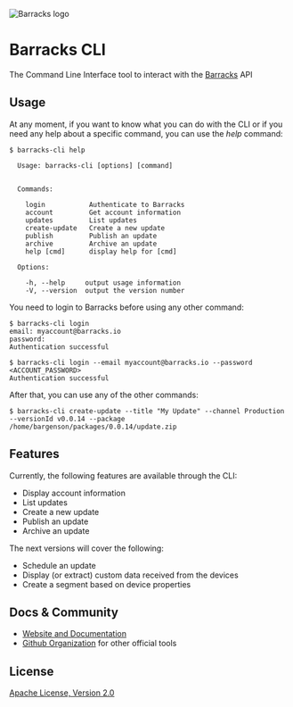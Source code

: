 ![Barracks logo](https://barracks.io/wp-content/uploads/2016/09/barracks_logo_green.png)

# Barracks CLI
The Command Line Interface tool to interact with the [Barracks](https://barracks.io/) API

## Usage

At any moment, if you want to know what you can do with the CLI or if you need any help about a specific command, you can use the *help* command:
```{r, engine='bash', count_lines}
$ barracks-cli help

  Usage: barracks-cli [options] [command]


  Commands:

    login           Authenticate to Barracks
    account         Get account information
    updates         List updates
    create-update   Create a new update
    publish         Publish an update
    archive         Archive an update
    help [cmd]      display help for [cmd]

  Options:

    -h, --help     output usage information
    -V, --version  output the version number

```

You need to login to Barracks before using any other command:
```{r, engine='bash', count_lines}
$ barracks-cli login
email: myaccount@barracks.io
password:
Authentication successful
```

```{r, engine='bash', count_lines}
$ barracks-cli login --email myaccount@barracks.io --password <ACCOUNT_PASSWORD>
Authentication successful
```

After that, you can use any of the other commands:
```{r, engine='bash', count_lines}
$ barracks-cli create-update --title "My Update" --channel Production --versionId v0.0.14 --package /home/bargenson/packages/0.0.14/update.zip
```

## Features

Currently, the following features are available through the CLI:
* Display account information
* List updates
* Create a new update
* Publish an update
* Archive an update

The next versions will cover the following:
* Schedule an update
* Display (or extract) custom data received from the devices
* Create a segment based on device properties

## Docs & Community

* [Website and Documentation](https://barracks.io/)
* [Github Organization](https://github.com/barracksiot) for other official tools

## License

  [Apache License, Version 2.0](LICENSE)